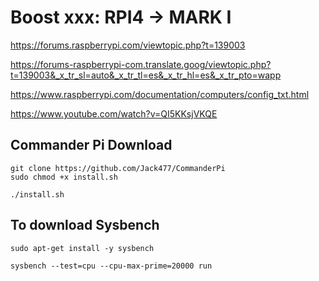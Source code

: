 # Boost xxx: RPI4 -> MARK I

https://forums.raspberrypi.com/viewtopic.php?t=139003

https://forums-raspberrypi-com.translate.goog/viewtopic.php?t=139003&_x_tr_sl=auto&_x_tr_tl=es&_x_tr_hl=es&_x_tr_pto=wapp

https://www.raspberrypi.com/documentation/computers/config_txt.html

https://www.youtube.com/watch?v=QI5KKsjVKQE

## Commander Pi Download
```
git clone https://github.com/Jack477/CommanderPi
sudo chmod +x install.sh

./install.sh
```
## To download Sysbench
```
sudo apt-get install -y sysbench

sysbench --test=cpu --cpu-max-prime=20000 run
```
